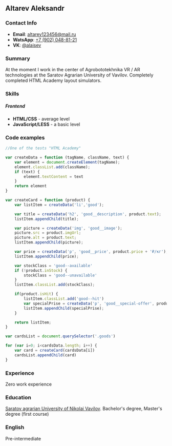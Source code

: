 ## Altarev Aleksandr

### Contact Info
- __Email__: altarev123456@mail.ru
- __WatsApp__: [+7 (902) 048-81-21](tel:89020488121)
- __VK__: [@alaisev](https://vk.com/alaisev)

### Summary
At the moment I work in the center of Agrobototekhnika VR / AR technologies at the Saratov Agrarian University of Vavilov. Completely completed HTML Academy layout simulators.


### Skills
##### Frontend
- __HTML/CSS__ - average level
- __JavaScript/LESS__ - a basic level

### Code examples 
```JavaScript
//One of the tests "HTML Academy"

var createData = function (tagName, className, text) {
    var element = document.createElement(tagName);
    element.classList.add(className);
    if (text) {
        element.textContent = text
    }
    return element
}

var createCard = function (product) {
    var listItem = createData('li','good');

    var title = createData('h2', 'good__description', product.text);
    listItem.appendChild(title);

    var picture = createData('img', 'good__image');
    picture.src = product.imgUrl;
    picture.alt = product.text;
    listItem.appendChild(picture);

    var price = createData('p', 'good__price', product.price + '₽/кг');
    listItem.appendChild(price);

    var stockClass = 'good--available'
    if (!product.inStock) {
        stockClass = 'good--unavailable'
    }
    listItem.classList.add(stockClass);

    if(product.isHit) {
        listItem.classList.add('good--hit')
        var specialPrise = createData('p', 'good__special-offer', product.specialOffer)
        listItem.appendChild(specialPrise);
    }

    return listItem;
}

var cardsList = document.querySelector('.goods')

for (var i=0; i<cardsData.length; i++) {
    var card = createCard(cardsData[i])
    cardsList.appendChild(card)
}
```

### Experience
Zero work experience

### Education 
[Saratov agrarian University of Nikolai Vavilov](https://www.sgau.ru/).
Bachelor's degree,
Master's degree (first course)

### English 
Pre-intermediate
